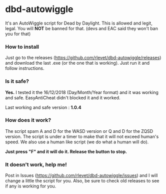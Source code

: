 # dbd-autowiggle
It's an AutoWiggle script for Dead by Daylight.
This is allowed and legit, legal. You will **NOT** be banned for that. (devs and EAC said they won't ban you for that)

### How to install

Just go to the releases (https://github.com/rlevet/dbd-autowiggle/releases) and download the last .exe (or the one that is working).
Just run it and follow instructions.

### Is it safe?

**Yes.** I tested it the 16/12/2018 (Day/Month/Year format) and it was working and safe.
EasyAntiCheat didn't blocked it and it worked.

Last working and safe version : **1.0.4**

### How does it work?

The script spam A and D for the WASD version or Q and D for the ZQSD version.
The script is under a timer to make that it will not exceed human's speed. We also use a human like script (we do what a human will do).

**Just press "F" and it will do it. Release the button to stop.**

### It doesn't work, help me!

Post in Issues (https://github.com/rlevet/dbd-autowiggle/issues) and I will change a little the script for you.
Also, be sure to check old releases to see if any is working for you.
